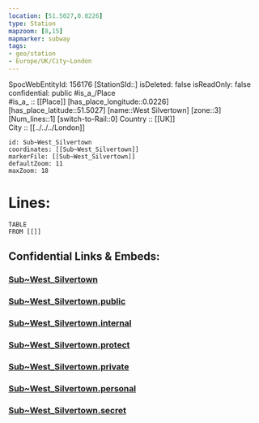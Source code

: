```yaml
---
location: [51.5027,0.0226] 
type: Station 
mapzoom: [8,15] 
mapmarker: subway 
tags:
- geo/station
- Europe/UK/City~London
---
```

SpocWebEntityId: 156176
[StationSId::] 
isDeleted: false
isReadOnly: false
confidential: public
#is_a_/Place  
#is_a_ :: [[Place]] 
[has_place_longitude::0.0226] 
[has_place_latitude::51.5027] 
[name::West Silvertown] 
[zone::3] 
[Num_lines::1] 
[switch-to-Rail::0] 
Country :: [[UK]]  
City :: [[../../../London]]  


```leaflet
id: Sub~West_Silvertown
coordinates: [[Sub~West_Silvertown]] 
markerFile: [[Sub~West_Silvertown]] 
defaultZoom: 11 
maxZoom: 18
```


# Lines: 
```dataview
TABLE 
FROM [[]] 
```


## Confidential Links & Embeds: 

### [Sub~West_Silvertown](/_Standards/Earth/Continent/Europe/Europe~North/UK/England/Regions~England/London,Greater/cities~GreaterLondon/Underground/Station/Sub~West_Silvertown.md) 

### [Sub~West_Silvertown.public](/_public/Earth/Continent/Europe/Europe~North/UK/England/Regions~England/London,Greater/cities~GreaterLondon/Underground/Station/Sub~West_Silvertown.public.md) 

### [Sub~West_Silvertown.internal](/_internal/Earth/Continent/Europe/Europe~North/UK/England/Regions~England/London,Greater/cities~GreaterLondon/Underground/Station/Sub~West_Silvertown.internal.md) 

### [Sub~West_Silvertown.protect](/_protect/Earth/Continent/Europe/Europe~North/UK/England/Regions~England/London,Greater/cities~GreaterLondon/Underground/Station/Sub~West_Silvertown.protect.md) 

### [Sub~West_Silvertown.private](/_private/Earth/Continent/Europe/Europe~North/UK/England/Regions~England/London,Greater/cities~GreaterLondon/Underground/Station/Sub~West_Silvertown.private.md) 

### [Sub~West_Silvertown.personal](/_personal/Earth/Continent/Europe/Europe~North/UK/England/Regions~England/London,Greater/cities~GreaterLondon/Underground/Station/Sub~West_Silvertown.personal.md) 

### [Sub~West_Silvertown.secret](/_secret/Earth/Continent/Europe/Europe~North/UK/England/Regions~England/London,Greater/cities~GreaterLondon/Underground/Station/Sub~West_Silvertown.secret.md)

